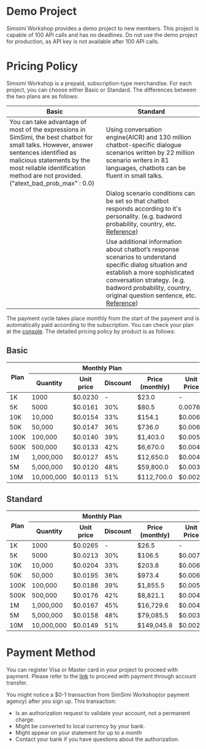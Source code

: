 <style
  type="text/css">
style {color:#ffffff;display:hidden}
h1, h2, h3, h4, h5, h6 {color:#333333;}
p, li {color:#333333}
code {color:#000080;}
</style>

# Demo Project

Simsimi Workshop provides a demo project to new members. This project is capable of 100 API calls and has no deadlines. Do not use the demo project for production, as API key is not available after 100 API calls.

# Pricing Policy

Simsimi Workshop is a prepaid, subscription-type merchandise. For each project, you can choose either Basic or Standard. The differences between the two plans are as follows:

<table>
<thead>
<tr>
<th style="width: 50%;">Basic</th>
<th>Standard</th>
</tr>
</thead>
<tbody>
<tr>
<td>You can take advantage of most of the expressions in SimSimi, the best chatbot for small talks. However, answer sentences identified as malicious statements by the most reliable identification method are not provided. ("atext_bad_prob_max" : 0.0)</td>
<td>Using conversation engine(AICR) and 130 million chatbot-specific dialogue scenarios written by 22 million scenario writers in 81 languages, chatbots can be fluent in small talks.</td>
</tr>
<tr>
<td></td>
<td>Dialog scenario conditions can be set so that chatbot responds according to it's personality. (e.g. badword probability, country, etc. <a href="http://simsimi-workshop-next-env.idi64q4c6x.us-east-1.elasticbeanstalk.com/document#Response%20Control">Reference</a>)</td>
</tr>
<tr>
<td></td>
<td>Use additional information about chatbot’s response scenarios to understand specific dialog situation and establish a more sophisticated conversation strategy. (e.g. badword probability, country, original question sentence, etc. <a href="http://simsimi-workshop-next-env.idi64q4c6x.us-east-1.elasticbeanstalk.com/document#Request%20Additional%20Information">Reference</a>)</td>
</tr>
</tbody>
</table>

The payment cycle takes place monthly from the start of the payment and is automatically paid according to the subscription. You can check your plan at the [console](http://simsimi-workshop-next-env.idi64q4c6x.us-east-1.elasticbeanstalk.com/dashboard). The detailed pricing policy by product is as follows:

## Basic

<table style="margin-bottom: 30px;">
<thead>
<tr>
<th rowspan="2">Plan</th>
<th colspan="4">Monthly Plan</th>
<th colspan="4">Annual Plan</th>
</tr>
<tr>
<th>Quantity</th>
<th>Unit price</th>
<th>Discount</th>
<th>Price<br/>(monthly)</th>
<th>Unit Price</th>
<th>Discount</th>
<th>Price<br/>(monthly)</th>
<th>Price<br/>(annually)</th>
</tr>
</thead>
<tbody>
<tr>
<td>1K</td>
<td>1000</td>
<td>$0.0230</td>
<td>-</td>
<td>$23.0</td>
<td>-</td>
<td>-</td>
<td>-</td>
<td>-</td>
</tr>
<tr>
<td>5K</td>
<td>5000</td>
<td>$0.0161</td>
<td>30%</td>
<td>$80.5</td>
<td>0.0076</td>
<td>67%</td>
<td>$38</td>
<td>$455.4</td>
</tr>
<tr>
<td>10K</td>
<td>10,000</td>
<td>$0.0154</td>
<td>33%</td>
<td>$154.1</td>
<td>$0.0069</td>
<td>70%</td>
<td>$69</td>
<td>$828.0</td>
</tr>
<tr>
<td>50K</td>
<td>50,000</td>
<td>$0.0147</td>
<td>36%</td>
<td>$736.0</td>
<td>$0.0062</td>
<td>73%</td>
<td>$311</td>
<td>$3,726.0</td>
</tr>
<tr>
<td>100K</td>
<td>100,000</td>
<td>$0.0140</td>
<td>39%</td>
<td>$1,403.0</td>
<td>$0.0055</td>
<td>76%</td>
<td>$552</td>
<td>$6,624.0</td>
</tr>
<tr>
<td>500K</td>
<td>500,000</td>
<td>$0.0133</td>
<td>42%</td>
<td>$6,670.0</td>
<td>$0.0048</td>
<td>79%</td>
<td>$2,415</td>
<td>$28,980.0</td>
</tr>
<tr>
<td>1M</td>
<td>1,000,000</td>
<td>$0.0127</td>
<td>45%</td>
<td>$12,650.0</td>
<td>$0.0041</td>
<td>82%</td>
<td>$4,140</td>
<td>$49,680.0</td>
</tr>
<tr>
<td>5M</td>
<td>5,000,000</td>
<td>$0.0120</td>
<td>48%</td>
<td>$59,800.0</td>
<td>$0.0035</td>
<td>85%</td>
<td>$17,250</td>
<td>$207,000.0</td>
</tr>
<tr>
<td>10M</td>
<td>10,000,000</td>
<td>$0.0113</td>
<td>51%</td>
<td>$112,700.0</td>
<td>$0.0028</td>
<td>88%</td>
<td>$27,600</td>
<td>$331,200.0</td>
</tr>
</tbody>
</table>



## Standard

<table>
<thead>
<tr>
<th rowspan="2">Plan</th>
<th colspan="4">Monthly Plan</th>
<th colspan="4">Annual Plan</th>
</tr>
<tr>
<th>Quantity</th>
<th>Unit price</th>
<th>Discount</th>
<th>Price<br/>(monthly)</th>
<th>Unit Price</th>
<th>Discount</th>
<th>Price<br/>(monthly)</th>
<th>Price<br/>(annually)</th>
</tr>
</thead>
<tbody>
<tr>
<td>1K</td>
<td>1000</td>
<td>$0.0265</td>
<td>-</td>
<td>$26.5</td>
<td>-</td>
<td>-</td>
<td>-</td>
<td>-</td>
</tr>
<tr>
<td>5K</td>
<td>5000</td>
<td>$0.0213</td>
<td>30%</td>
<td>$106.5</td>
<td>$0.0076</td>
<td>67%</td>
<td>$50</td>
<td>$602.3</td>
</tr>
<tr>
<td>10K</td>
<td>10,000</td>
<td>$0.0204</td>
<td>33%</td>
<td>$203.8</td>
<td>$0.0069</td>
<td>70%</td>
<td>$91</td>
<td>$1,095.0</td>
</tr>
<tr>
<td>50K</td>
<td>50,000</td>
<td>$0.0195</td>
<td>36%</td>
<td>$973.4</td>
<td>$0.0062</td>
<td>73%</td>
<td>$411</td>
<td>$4,927.6</td>
</tr>
<tr>
<td>100K</td>
<td>100,000</td>
<td>$0.0186</td>
<td>39%</td>
<td>$1,855.5</td>
<td>$0.0055</td>
<td>76%</td>
<td>$730</td>
<td>$8,760.2</td>
</tr>
<tr>
<td>500K</td>
<td>500,000</td>
<td>$0.0176</td>
<td>42%</td>
<td>$8,821.1</td>
<td>$0.0048</td>
<td>79%</td>
<td>$3,194</td>
<td>$38,326.1</td>
</tr>
<tr>
<td>1M</td>
<td>1,000,000</td>
<td>$0.0167</td>
<td>45%</td>
<td>$16,729.6</td>
<td>$0.0041</td>
<td>82%</td>
<td>$5,475</td>
<td>$65,701.8</td>
</tr>
<tr>
<td>5M</td>
<td>5,000,000</td>
<td>$0.0158</td>
<td>48%</td>
<td>$79,085.5</td>
<td>$0.0035</td>
<td>85%</td>
<td>$22,813</td>
<td>$273,757.5</td>
</tr>
<tr>
<td>10M</td>
<td>10,000,000</td>
<td>$0.0149</td>
<td>51%</td>
<td>$149,045.8</td>
<td>$0.0028</td>
<td>88%</td>
<td>$36,501</td>
<td>$438,012.0</td>
</tr>
</tbody>
</table>


# Payment Method

You can register Visa or Master card in your project to proceed with payment. Please refer to the [link](http://simsimi-workshop-next-env.idi64q4c6x.us-east-1.elasticbeanstalk.com/support#I%20want%20to%20pay%20in%20advance.) to proceed with payment through account transfer.

You might notice a $0-1 transaction from SimSimi Workshop(or payment agency) after you sign up. This transaction:

* Is an authorization request to validate your account, not a permanent charge.
* Might be converted to local currency by your bank.
* Might appear on your statement for up to a month
* Contact your bank if you have questions about the authorization.
